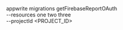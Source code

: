 appwrite migrations getFirebaseReportOAuth \
        --resources one two three \
        --projectId <PROJECT_ID>
